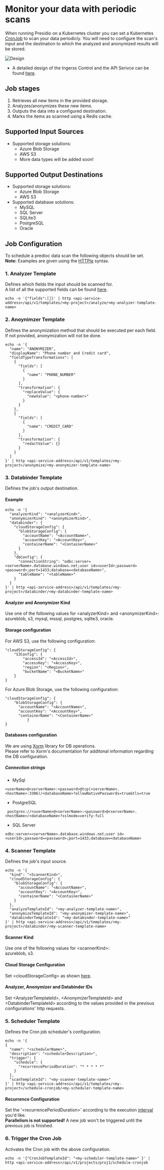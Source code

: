 # Monitor your data with periodic scans

When running Presidio on a Kubernetes cluster you can set a Kubernetes [CronJob](https://kubernetes.io/docs/concepts/workloads/controllers/cron-jobs/) to scan your data periodicly.
You will need to configure the scan's input and the destination to which the analyzed and anonymized results will be stored.

![Design](https://user-images.githubusercontent.com/13463870/43763824-70493396-9a34-11e8-9aa7-090057012369.jpg)

* A detailed design of the Ingerss Control and the API Serivce can be found  [here](./design.md).

## Job stages

1. Retrieves all new items in the provided storage.
2. Analyzes/anonymizes these new items.
3. Outputs the data into a configured destination.
4. Marks the items as scanned using a Redis cache.

## Supported Input Sources

* Supported storage solutions:
  * Azure Blob Storage
  * AWS S3
  * More data types will be added soon!

## Supported Output Destinations

* Supported storage solutions:
  * Azure Blob Storage
  * AWS S3
* Supported database solutions:
  * MySQL
  * SQL Server
  * SQLite3
  * PostgreSQL
  * Oracle

## Job Configuration

To schedule a predioc data scan the following objects should be set.  
**Note:** Examples are given using the [HTTPie](https://httpie.org/) syntax.

### 1. Analyzer Template

Defines which fields the input should be scanned for.  
A list of all the supported fields can be found [here](./field_types.md).
```
echo -n '{"fields":[]}' | http <api-service-address>/api/v1/templates/<my-project>/analyze/<my-analyzer-template-name>
```

### 2. Anoynimzer Template

Defines the anonymization method that should be executed per each field.  
If not provided, anonymization will not be done.
```
echo -n '{
  "name": "ANONYMIZER",
  "displayName": "Phone number and Credit card",
  "fieldTypeTransformations": [
    {
      "fields": [
        {
          "name": "PHONE_NUMBER"
        }
      ],
      "transformation": {
        "replaceValue": {
          "newValue": "<phone-number>"
        }
      }
    },
    {
      "fields": [
        {
          "name": "CREDIT_CARD"
        }
      ],
      "transformation": {
        "redactValue": {}
      }
    }
  ]
}' | http <api-service-address>/api/v1/templates/<my-project>/anonymize/<my-anonymizer-template-name>
```

### 3. Databinder Template

Defines the job's output destination.  

#### Example

```
echo -n '{
  "analyzerKind": "<analyzerKind>",
  "anonymizerKind": "<anonymizerKind>",
  "databinder": {
    "cloudStorageConfig": {
      "blobStorageConfig": {
        "accountName": "<AccountName>",
        "accountKey": "<AccountKey>",
        "containerName": "<ContainerName>"
      }
    },
    "dbConfig": {
      "connectionString": "odbc:server=<serverName>.database.windows.net;user id=<userId>;password=<password>;port=1433;database=<databaseName>",
      "tableName": "<tableName>"
    }
  }
}' | http <api-service-address>/api/v1/templates/<my-project>/databinder/<my-databinder-template-name>
```

#### Analyzer and Anonymizer Kind

Use one of the following values for \<analyzerKind> and \<anonymizerKind>:  
azureblob, s3, mysql, mssql, postgres, sqlite3, oracle.

#### Storage configuration

For AWS S3, use the following configuration:
```
"cloudStorageConfig": {
	"S3Config": {
		"accessId": "<AccessId>",
		"accessKey": "<AccessKey>",
		"region": "<Region>",
		"bucketName": "<BucketName>"
	}
}
```

For Azure Blob Storage, use the following configuration:
```
"cloudStorageConfig": {
    "blobStorageConfig": {
      "accountName": "<AccountName>",
      "accountKey": "<AccountKey>",
      "containerName": "<ContainerName>"
          }
}
```

#### Databases configuration

We are using [Xorm](http://xorm.io/docs/) library for DB operations.  
Please refer to Xorm's documentation for additonal information regarding the DB configuration. 

##### Connection strings

- MySql

```
<userName>@<serverName>:<password>@tcp(<serverName>.<hostName>:3306)/<databaseName>?allowNativePasswords=true&tls=true
```

- PostgreSQL

```
 postgres://<userName>@<serverName>:<password>@<serverName>.<hostName>/<databaseName>?sslmode=verify-full
 ```

- SQL Server

``` 
odbc:server=<serverName>.database.windows.net;user id=<userId>;password=<password>;port=1433;database=<databaseName>
```

### 4. Scanner Template

Defines the job's input source.  

```
echo -n '{
  "kind": "<ScannerKind>",
  "cloudStorageConfig": {
    "blobStorageConfig": {
      "accountName": "<AccountName>",
      "accountKey": "<AccountKey>",
      "containerName": "<ContainerName>"
    }
  },
  "analyzeTemplateId": "<my-analyzer-template-name>",
  "anonymizeTemplateId": "<my-anonymizer-template-name>",
  "databinderTemplateId": "<my-databinder-template-name>"
}' | http <api-service-address>/api/v1/templates/<my-project>/databinder/<my-scanner-template-name>
```

#### Scanner Kind

Use one of the following values for \<scannerKind>:  
azureblob, s3.

#### Cloud Storage Configuration

Set \<cloudStorageConfig> as shown [here](#Storage-configuration).

#### Analyzer, Anonymizer and Databinder IDs

Set \<AnalyzerTemplateId>, \<AnonymizerTemplateId> and \<DatabinderTemplateId> according to the values provided in the previous configurations' http requests.  

### 5. Scheduler Template

Defines the Cron job scheduler's configuration.

```
echo -n '{
{
  "name": "<schedulerName>",
  "description": "<schedulerDescription>",
  "trigger": {
    "schedule": {
      "recurrencePeriodDuration": "* * * * *"
    }
  },
  "scanTemplateId": "<my-scanner-template-name>"
}' | http <api-service-address>/api/v1/templates/<my-project>/schedule-cronjob/<my-scheduler-template-name>
```

#### Recurrence Configuration

Set the '\<recurrencePeriodDuration>' according to the execution [interval](https://crontab.guru/every-1-minute) you'd like. </br>
**Parallelism is not supported!** A new job won't be triggered until the previous job is finished.

### 6. Trigger the Cron Job

Activates the Cron job with the above configuration.

```
echo -n '{"CronJobTemplateId": "<my-scheduler-template-name>" }' | http <api-service-address>/api/v1/projects/proj1/schedule-cronjob
```
